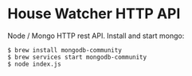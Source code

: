 # House Watcher HTTP API

Node / Mongo HTTP rest API.  Install and start mongo:
```
$ brew install mongodb-community
$ brew services start mongodb-community
$ node index.js
```
